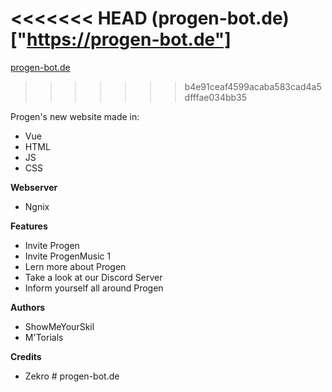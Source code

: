 <<<<<<< HEAD
(progen-bot.de)["https://progen-bot.de"]
=======
[progen-bot.de](https://progen-bot.de)
>>>>>>> b4e91ceaf4599acaba583cad4a5dfffae034bb35

Progen's new website made in:
- Vue
- HTML
- JS
- CSS

**Webserver**

- Ngnix

**Features**

- Invite Progen
- Invite ProgenMusic 1 
- Lern more about Progen
- Take a look at our Discord Server
- Inform yourself all around Progen

**Authors**

- ShowMeYourSkil
- M'Torials

**Credits**
- Zekro
#   p r o g e n - b o t . d e  
 